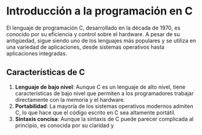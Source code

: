 # Introducción a la programación en C

El lenguaje de programación C, desarrollado en la década de 1970, es conocido por su eficiencia y control sobre el hardware. A pesar de su antigüedad, sigue siendo uno de los lenguajes más populares y se utiliza en una variedad de aplicaciones, desde sistemas operativos hasta aplicaciones integradas.

## Características de C

1. **Lenguaje de bajo nivel**: Aunque C es un lenguaje de alto nivel, tiene características de bajo nivel que permiten a los programadores trabajar directamente con la memoria y el hardware.
2. **Portabilidad**: La mayoría de los sistemas operativos modernos admiten C, lo que hace que el código escrito en C sea altamente portátil.
3. **Sintaxis concisa**: Aunque la sintaxis de C puede parecer complicada al principio, es conocida por su claridad y
